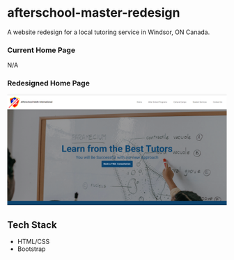 # afterschool-master-redesign
A website redesign for a local tutoring service in Windsor, ON Canada. 
### Current Home Page
N/A
### Redesigned Home Page
![Screenshot](redesigned-home-page.png)  
## Tech Stack
 - HTML/CSS
 - Bootstrap
